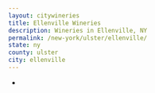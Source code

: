 ```yaml
---
layout: citywineries
title: Ellenville Wineries
description: Wineries in Ellenville, NY
permalink: /new-york/ulster/ellenville/
state: ny
county: ulster
city: ellenville
---
```

-

